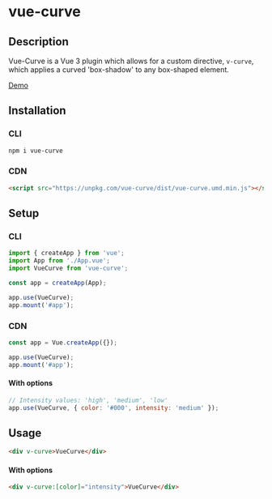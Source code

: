 # vue-curve

## Description

Vue-Curve is a Vue 3 plugin which allows for a custom directive, `v-curve`, which applies a curved 'box-shadow' to any box-shaped element.

[Demo](https://codepen.io/daniel-knights/pen/OJXZvMv)

## Installation

### CLI

```bash
npm i vue-curve
```

### CDN

```html
<script src="https://unpkg.com/vue-curve/dist/vue-curve.umd.min.js"></script>
```

## Setup

### CLI

```js
import { createApp } from 'vue';
import App from './App.vue';
import VueCurve from 'vue-curve';

const app = createApp(App);

app.use(VueCurve);
app.mount('#app');
```

### CDN

```js
const app = Vue.createApp({});

app.use(VueCurve);
app.mount('#app');
```

#### With options

```js
// Intensity values: 'high', 'medium', 'low'
app.use(VueCurve, { color: '#000', intensity: 'medium' });
```

## Usage

```html
<div v-curve>VueCurve</div>
```

#### With options

```html
<div v-curve:[color]="intensity">VueCurve</div>
```
